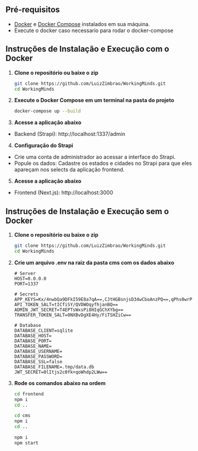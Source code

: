 ## Pré-requisitos

- [Docker](https://docs.docker.com/get-docker/) e [Docker Compose](https://docs.docker.com/compose/install/) instalados em sua máquina.
- Execute o docker caso necessario para rodar o docker-compose

## Instruções de Instalação e Execução com o Docker

1. **Clone o repositório ou baixe o zip**

   ```bash
   git clone https://github.com/LuizZimbrao/WorkingMinds.git
   cd WorkingMinds
   ```

   
2. **Execute o Docker Compose em um terminal na pasta do projeto**

   ```bash
   docker-compose up --build
   ```


3. **Acesse a aplicação abaixo**
- Backend (Strapi): http://localhost:1337/admin


4. **Configuração do Strapi**
- Crie uma conta de administrador ao acessar a interface do Strapi.
- Popule os dados: Cadastre os estados e cidades no Strapi para que eles apareçam nos selects da aplicação frontend.


5. **Acesse a aplicação abaixo** 
- Frontend (Next.js): http://localhost:3000

## Instruções de Instalação e Execução sem o Docker

1. **Clone o repositório ou baixe o zip**

   ```bash
   git clone https://github.com/LuizZimbrao/WorkingMinds.git
   cd WorkingMinds
   ```

2. **Crie um arquivo .env na raiz da pasta cms com os dados abaixo**
   ```env
   # Server
   HOST=0.0.0.0
   PORT=1337
   
   # Secrets
   APP_KEYS=Kx/4nwbQa9DFkI59E8a7qA==,CJtHGBsnjsD34wCboAnzPQ==,qPhs0wrPccSB3wPNyhnIOQ==,FkdnDejMu338JGva637dYw==
   API_TOKEN_SALT=tICfiSY/QVDWOqyfhjanBQ==
   ADMIN_JWT_SECRET=T4EPTsWxsPi8HIqGChXYbg==
   TRANSFER_TOKEN_SALT=0NXBvDgXE4Hy/FiTSHZiCw==
   
   # Database
   DATABASE_CLIENT=sqlite
   DATABASE_HOST=
   DATABASE_PORT=
   DATABASE_NAME=
   DATABASE_USERNAME=
   DATABASE_PASSWORD=
   DATABASE_SSL=false
   DATABASE_FILENAME=.tmp/data.db
   JWT_SECRET=0lItjs2c0fk+qoWhdp2LWw==
   ```

4. **Rode os comandos abaixo na ordem**

   ```bash
   cd frontend
   npm i
   cd ..

   cd cms
   npm i
   cd ..

   npm i
   npm start
   ```
